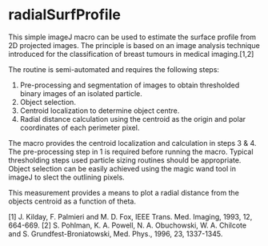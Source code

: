 # radialSurfProfile

This simple imageJ macro can be used to estimate the surface profile from 2D projected images. The principle is based on an image analysis 
technique introduced for the classification of breast tumours in medical imaging.[1,2]

The routine is semi-automated and requires the following steps: 

1. Pre-processing and segmentation of images to obtain thresholded binary images of an isolated particle.
2. Object selection.
3. Centroid localization to determine object centre.
4. Radial distance calculation using the centroid as the origin and polar coordinates of each perimeter pixel. 

The macro provides the centroid localization and calculation in steps 3 & 4. The pre-processing step in 1 is required before running the macro. Typical thresholding steps used particle sizing routines should be appropriate. Object selection can be easily achieved using the magic wand tool in imageJ to slect the outlining pixels.

This measurement provides a means to plot a radial distance from the objects centroid as a function of theta.

[1] J. Kilday, F. Palmieri and M. D. Fox, IEEE Trans. Med. Imaging, 1993, 12, 664-669. 
[2] S. Pohlman, K. A. Powell, N. A. Obuchowski, W. A. Chilcote and S. Grundfest-Broniatowski, Med. Phys., 1996, 23, 1337-1345.
